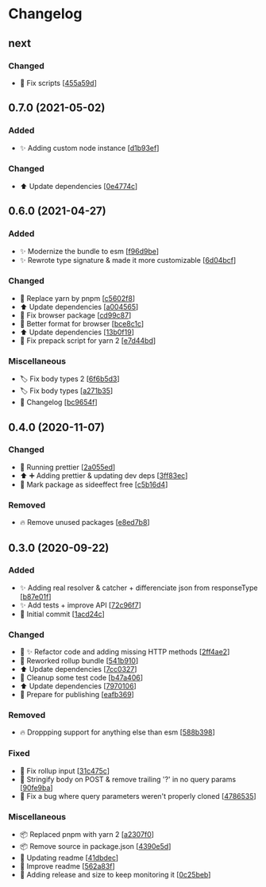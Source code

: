 # Changelog

<a name="next"></a>
## next

### Changed

- 🔧 Fix scripts [[455a59d](https://github.com/amoutonbrady/tiny-http/commit/455a59d54ff40d46699554af9bf7e7782e65e19c)]


<a name="0.7.0"></a>
## 0.7.0 (2021-05-02)

### Added

- ✨ Adding custom node instance [[d1b93ef](https://github.com/amoutonbrady/tiny-http/commit/d1b93efc9980e6c7a0f5e10cdd8eda631f7d2baf)]

### Changed

- ⬆️ Update dependencies [[0e4774c](https://github.com/amoutonbrady/tiny-http/commit/0e4774c68c42fcec99328ace62a8a119d7f271aa)]


<a name="0.6.0"></a>
## 0.6.0 (2021-04-27)

### Added

- ✨ Modernize the bundle to esm [[f96d9be](https://github.com/amoutonbrady/tiny-http/commit/f96d9bef92d7f41607c97953bba8c9e2af49c1a2)]
- ✨ Rewrote type signature &amp; made it more customizable [[6d04bcf](https://github.com/amoutonbrady/tiny-http/commit/6d04bcffbfa8407fc22b7181e4012da8c44ce5c3)]

### Changed

- 🔧 Replace yarn by pnpm [[c5602f8](https://github.com/amoutonbrady/tiny-http/commit/c5602f81b55d9d80293347834f53554c196f2670)]
- ⬆️ Update dependencies [[a004565](https://github.com/amoutonbrady/tiny-http/commit/a0045651c5bbc4fc225dfbb08a78da80a73854f0)]
- 🔧 Fix browser package [[cd99c87](https://github.com/amoutonbrady/tiny-http/commit/cd99c872e9a6b3cddf43ea8dc6cf68881b1fa046)]
- 🔧 Better format for browser [[bce8c1c](https://github.com/amoutonbrady/tiny-http/commit/bce8c1c13974a27154003b0224062279c731699b)]
- ⬆️ Update dependencies [[13b0f19](https://github.com/amoutonbrady/tiny-http/commit/13b0f1969b788b50f7b66d9bce32bcdbd878da0c)]
- 🔧 Fix prepack script for yarn 2 [[e7d44bd](https://github.com/amoutonbrady/tiny-http/commit/e7d44bd5b9543f25dd56ef36cbb7b894a8ac64b7)]

### Miscellaneous

- 🏷️ Fix body types 2 [[6f6b5d3](https://github.com/amoutonbrady/tiny-http/commit/6f6b5d3d0fb7585cfeef55a24bdf6cd16b3255ca)]
- 🏷️ Fix body types [[a271b35](https://github.com/amoutonbrady/tiny-http/commit/a271b3563cc7dddd497fe4068463850d5dae1a92)]
- 📝 Changelog [[bc9654f](https://github.com/amoutonbrady/tiny-http/commit/bc9654f0b6020e0658d58157290148470e04cf6e)]


<a name="0.4.0"></a>
## 0.4.0 (2020-11-07)

### Changed

- 🎨 Running prettier [[2a055ed](https://github.com/amoutonbrady/tiny-http/commit/2a055ede09de45c20b3c7cb14c981db5f665a7e0)]
- ⬆️ ➕ Adding prettier &amp; updating dev deps [[3ff83ec](https://github.com/amoutonbrady/tiny-http/commit/3ff83ece98e99bf8322fa4dcd2a05729b99a3a09)]
- 🔧 Mark package as sideeffect free [[c5b16d4](https://github.com/amoutonbrady/tiny-http/commit/c5b16d4c781337642a6cc5f785ec5e8d9f7d3fe6)]

### Removed

- 🔥 Remove unused packages [[e8ed7b8](https://github.com/amoutonbrady/tiny-http/commit/e8ed7b8ad81932f42207e43826bf88e9bcdf07bd)]


<a name="0.3.0"></a>
## 0.3.0 (2020-09-22)

### Added

- ✨ Adding real resolver &amp; catcher + differenciate json from responseType [[b87e01f](https://github.com/amoutonbrady/tiny-http/commit/b87e01fa1fb141a6d404cee4ccf24df6c3380933)]
- ✨ Add tests + improve API [[72c96f7](https://github.com/amoutonbrady/tiny-http/commit/72c96f725bbc0e85e7ac8f2dcb65ac010c2b0e1c)]
- 🎉 Initial commit [[1acd24c](https://github.com/amoutonbrady/tiny-http/commit/1acd24c61f94d5388e0f581d1ff311160cf747bc)]

### Changed

- 🎨 ✨ Refactor code and adding missing HTTP methods [[2ff4ae2](https://github.com/amoutonbrady/tiny-http/commit/2ff4ae25f5d4b2a39c50602e928d3d4b326e74ed)]
- 🔧 Reworked rollup bundle [[541b910](https://github.com/amoutonbrady/tiny-http/commit/541b910b7cfa2e27f906c14189dc38c0d547f56b)]
- ⬆️ Update dependencies [[7cc0327](https://github.com/amoutonbrady/tiny-http/commit/7cc032770a0d8f58adeda89d79154936d7dbecbc)]
- 💄 Cleanup some test code [[b47a406](https://github.com/amoutonbrady/tiny-http/commit/b47a406aa0d70ae82b1af8e463589a7428372bf3)]
- ⬆️ Update dependencies [[7970106](https://github.com/amoutonbrady/tiny-http/commit/7970106dc2c598fc74ea23c13619f3b16f992490)]
- 🔧 Prepare for publishing [[eafb369](https://github.com/amoutonbrady/tiny-http/commit/eafb3695d0340c8215af4f5121fa05e9e6e94958)]

### Removed

- 🔥 Droppping support for anything else than esm [[588b398](https://github.com/amoutonbrady/tiny-http/commit/588b398747bf7b1348f068237e28c765895bc881)]

### Fixed

- 🐛 Fix rollup input [[31c475c](https://github.com/amoutonbrady/tiny-http/commit/31c475ca5a4fc763101dc321f9b82d01859e25df)]
- 🐛 Stringify body on POST &amp; remove trailing &#x27;?&#x27; in no query params [[90fe9ba](https://github.com/amoutonbrady/tiny-http/commit/90fe9ba1c78d3579e1357cd3f2ab7d8ca5d62781)]
- 🐛 Fix a bug where query parameters weren&#x27;t properly cloned [[4786535](https://github.com/amoutonbrady/tiny-http/commit/4786535720021fe7ab1a90f88f5cf0b89c9089c9)]

### Miscellaneous

- 📦 Replaced pnpm with yarn 2 [[a2307f0](https://github.com/amoutonbrady/tiny-http/commit/a2307f05fbac77b00c92e9957a8ef3c80bb0abc1)]
- 📦 Remove source in package.json [[4390e5d](https://github.com/amoutonbrady/tiny-http/commit/4390e5d7dbff89fafd619164d49cc4afbf2f49ff)]
- 📝 Updating readme [[41dbdec](https://github.com/amoutonbrady/tiny-http/commit/41dbdec25ec9ed7b7bbbd7762f55ca3eee182c82)]
- 📝 Improve readme [[562a83f](https://github.com/amoutonbrady/tiny-http/commit/562a83fb791f6d592c45fece836f22b847df8f3f)]
- 📝 Adding release and size to keep monitoring it [[0c25beb](https://github.com/amoutonbrady/tiny-http/commit/0c25bebc74d053413d70ebc91558e1774c21de0a)]


